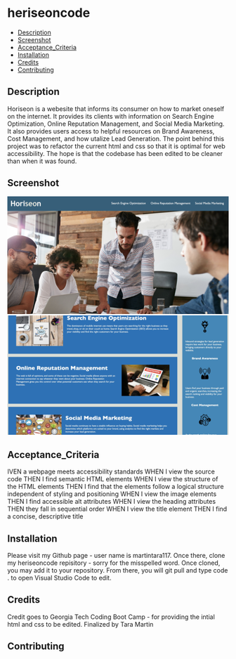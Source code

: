# heriseoncode

- [Description](#Description)
- [Screenshot](#Screenshot)
- [Acceptance_Criteria](#Acceptance_Criteria)
- [Installation](#Installation)
- [Credits](#Credits)
- [Contributing](#Contributing)

## Description

Horiseon is a webesite that informs its consumer on how to market oneself on the internet. It provides its clients with information on Search Engine Optimization, Online Reputation Management, and Social Media Marketing. It also provides users access to helpful resources on Brand Awareness, Cost Management, and how utalize Lead Generation. The point behind this project was to refactor the current html and css so that it is optimal for web accessibility. The hope is that the codebase has been edited to be cleaner than when it was found.

## Screenshot

![heriseoncode](./assets/images/horiseonf.jpg)
![heriseoncode](./assets/images/horiseonb.jpg)

## Acceptance_Criteria

IVEN a webpage meets accessibility standards
WHEN I view the source code
THEN I find semantic HTML elements
WHEN I view the structure of the HTML elements
THEN I find that the elements follow a logical structure independent of styling and positioning
WHEN I view the image elements
THEN I find accessible alt attributes
WHEN I view the heading attributes
THEN they fall in sequential order
WHEN I view the title element
THEN I find a concise, descriptive title

## Installation

Please visit my Github page - user name is martintara117. Once there, clone my heriseoncode repisitory - sorry for the misspelled word. Once cloned, you may add it to your repository. From there, you will git pull and type code . to open Visual Studio Code to edit.

## Credits

Credit goes to Georgia Tech Coding Boot Camp - for providing the intial html and css to be edited.
Finalized by Tara Martin

## Contributing
